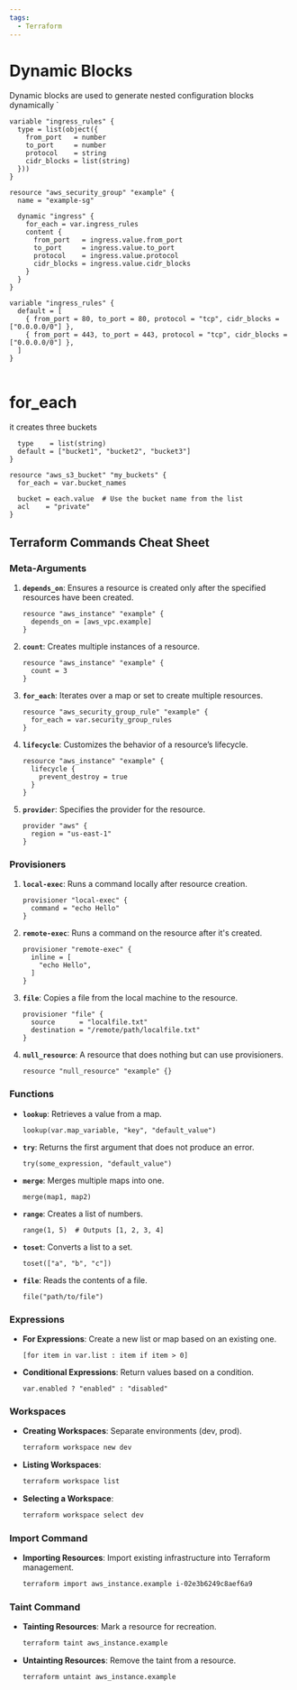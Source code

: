 ```yaml
---
tags:
  - Terraform
---
```



# Dynamic Blocks

Dynamic blocks are used to generate nested configuration blocks dynamically
`
```
variable "ingress_rules" {
  type = list(object({
    from_port   = number
    to_port     = number
    protocol    = string
    cidr_blocks = list(string)
  }))
}

resource "aws_security_group" "example" {
  name = "example-sg"

  dynamic "ingress" {
    for_each = var.ingress_rules
    content {
      from_port   = ingress.value.from_port
      to_port     = ingress.value.to_port
      protocol    = ingress.value.protocol
      cidr_blocks = ingress.value.cidr_blocks
    }
  }
}

variable "ingress_rules" {
  default = [
    { from_port = 80, to_port = 80, protocol = "tcp", cidr_blocks = ["0.0.0.0/0"] },
    { from_port = 443, to_port = 443, protocol = "tcp", cidr_blocks = ["0.0.0.0/0"] },
  ]
}


```


#  for_each 

it creates three buckets

```variable "bucket_names" {
  type    = list(string)
  default = ["bucket1", "bucket2", "bucket3"]
}

resource "aws_s3_bucket" "my_buckets" {
  for_each = var.bucket_names

  bucket = each.value  # Use the bucket name from the list
  acl    = "private"
}

```

## Terraform Commands Cheat Sheet

### Meta-Arguments
1. **`depends_on`**: Ensures a resource is created only after the specified resources have been created.
   ```hcl
   resource "aws_instance" "example" {
     depends_on = [aws_vpc.example]
   }
   ```

2. **`count`**: Creates multiple instances of a resource.
   ```hcl
   resource "aws_instance" "example" {
     count = 3
   }
   ```

3. **`for_each`**: Iterates over a map or set to create multiple resources.
   ```hcl
   resource "aws_security_group_rule" "example" {
     for_each = var.security_group_rules
   }
   ```

4. **`lifecycle`**: Customizes the behavior of a resource’s lifecycle.
   ```hcl
   resource "aws_instance" "example" {
     lifecycle {
       prevent_destroy = true
     }
   }
   ```

5. **`provider`**: Specifies the provider for the resource.
   ```hcl
   provider "aws" {
     region = "us-east-1"
   }
   ```

### Provisioners
1. **`local-exec`**: Runs a command locally after resource creation.
   ```hcl
   provisioner "local-exec" {
     command = "echo Hello"
   }
   ```

2. **`remote-exec`**: Runs a command on the resource after it's created.
   ```hcl
   provisioner "remote-exec" {
     inline = [
       "echo Hello",
     ]
   }
   ```

3. **`file`**: Copies a file from the local machine to the resource.
   ```hcl
   provisioner "file" {
     source      = "localfile.txt"
     destination = "/remote/path/localfile.txt"
   }
   ```

4. **`null_resource`**: A resource that does nothing but can use provisioners.
   ```hcl
   resource "null_resource" "example" {}
   ```

### Functions
- **`lookup`**: Retrieves a value from a map.
  ```hcl
  lookup(var.map_variable, "key", "default_value")
  ```

- **`try`**: Returns the first argument that does not produce an error.
  ```hcl
  try(some_expression, "default_value")
  ```

- **`merge`**: Merges multiple maps into one.
  ```hcl
  merge(map1, map2)
  ```

- **`range`**: Creates a list of numbers.
  ```hcl
  range(1, 5)  # Outputs [1, 2, 3, 4]
  ```

- **`toset`**: Converts a list to a set.
  ```hcl
  toset(["a", "b", "c"])
  ```

- **`file`**: Reads the contents of a file.
  ```hcl
  file("path/to/file")
  ```

### Expressions
- **For Expressions**: Create a new list or map based on an existing one.
  ```hcl
  [for item in var.list : item if item > 0]
  ```

- **Conditional Expressions**: Return values based on a condition.
  ```hcl
  var.enabled ? "enabled" : "disabled"
  ```

### Workspaces
- **Creating Workspaces**: Separate environments (dev, prod).
  ```bash
  terraform workspace new dev
  ```

- **Listing Workspaces**:
  ```bash
  terraform workspace list
  ```

- **Selecting a Workspace**:
  ```bash
  terraform workspace select dev
  ```

### Import Command
- **Importing Resources**: Import existing infrastructure into Terraform management.
  ```bash
  terraform import aws_instance.example i-02e3b6249c8aef6a9
  ```

### Taint Command
- **Tainting Resources**: Mark a resource for recreation.
  ```bash
  terraform taint aws_instance.example
  ```

- **Untainting Resources**: Remove the taint from a resource.
  ```bash
  terraform untaint aws_instance.example
  ```

